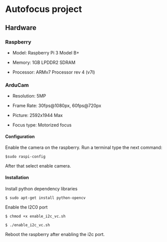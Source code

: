 # Autofocus project

## Hardware

### Raspberry

- Model: Raspberry Pi 3 Model B+

- Memory: 1GB LPDDR2 SDRAM

- Processor: ARMv7 Processor rev 4 (v7l)

### ArduCam

- Resolution: 5MP

- Frame Rate: 30fps@1080px, 60fps@720px

- Picture: 2592x1944 Max

- Focus type: Motorized focus

#### Configuration

Enable the camera on the raspberry. Run a terminal type the next command:

    $sudo raspi-config

After that select enable camera.

#### Installation

Install python dependency libraries
    
    $ sudo apt-get install python-opencv

Enable the I2C0 port
    
    $ chmod +x enable_i2c_vc.sh
    
    $ ./enable_i2c_vc.sh

Reboot the raspberry after enabling the i2c port.